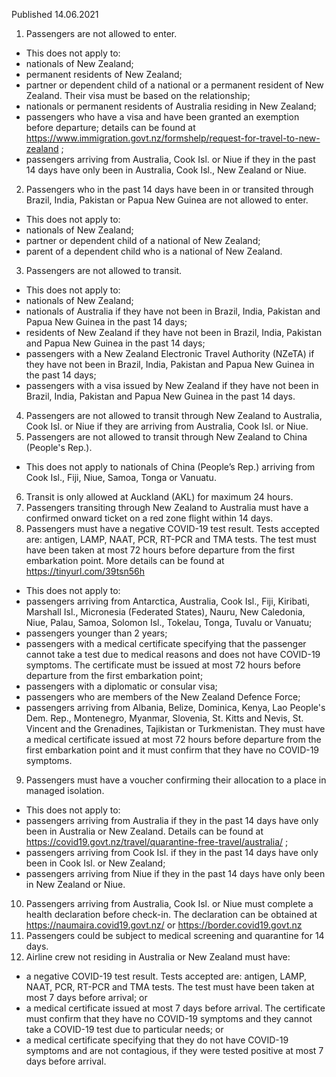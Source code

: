 Published 14.06.2021
1. Passengers are not allowed to enter.
- This does not apply to:
- nationals of New Zealand;
- permanent residents of New Zealand;
- partner or dependent child of a national or a permanent resident of New Zealand. Their visa must be based on the relationship;
- nationals or permanent residents of Australia residing in New Zealand;
- passengers who have a visa and have been granted an exemption before departure; details can be found at <a href="https://www.immigration.govt.nz/formshelp/request-for-travel-to-new-zealand">https://www.immigration.govt.nz/formshelp/request-for-travel-to-new-zealand</a> ;
- passengers arriving from Australia, Cook Isl. or Niue if they in the past 14 days have only been in Australia, Cook Isl., New Zealand or Niue.
2. Passengers who in the past 14 days have been in or transited through Brazil, India, Pakistan or Papua New Guinea are not allowed to enter.
- This does not apply to:
- nationals of New Zealand;
- partner or dependent child of a national of New Zealand;
- parent of a dependent child who is a national of New Zealand.
3. Passengers are not allowed to transit.
- This does not apply to:
- nationals of New Zealand;
- nationals of Australia if they have not been in Brazil, India, Pakistan and Papua New Guinea in the past 14 days;
- residents of New Zealand if they have not been in Brazil, India, Pakistan and Papua New Guinea in the past 14 days;
- passengers with a New Zealand Electronic Travel Authority (NZeTA) if they have not been in Brazil, India, Pakistan and Papua New Guinea in the past 14 days;
- passengers with a visa issued by New Zealand if they have not been in Brazil, India, Pakistan and Papua New Guinea in the past 14 days.
4. Passengers are not allowed to transit through New Zealand to Australia, Cook Isl. or Niue if they are arriving from Australia, Cook Isl. or Niue.
5. Passengers are not allowed to transit through New Zealand to China (People's Rep.).
- This does not apply to nationals of China (People’s Rep.) arriving from Cook Isl., Fiji, Niue, Samoa, Tonga or Vanuatu.
6. Transit is only allowed at Auckland (AKL) for maximum 24 hours.
7. Passengers transiting through New Zealand to Australia must have a confirmed onward ticket on a red zone flight within 14 days.
8. Passengers must have a negative COVID-19 test result. Tests accepted are: antigen, LAMP, NAAT, PCR, RT-PCR and TMA tests. The test must have been taken at most 72 hours before departure from the first embarkation point. More details can be found at <a href="https://tinyurl.com/39tsn56h">https://tinyurl.com/39tsn56h</a> 
- This does not apply to:
- passengers arriving from Antarctica, Australia, Cook Isl., Fiji, Kiribati, Marshall Isl., Micronesia (Federated States), Nauru, New Caledonia, Niue, Palau, Samoa, Solomon Isl., Tokelau, Tonga, Tuvalu or Vanuatu;
- passengers younger than 2 years;
- passengers with a medical certificate specifying that the passenger cannot take a test due to medical reasons and does not have COVID-19 symptoms. The certificate must be issued at most 72 hours before departure from the first embarkation point;
- passengers with a diplomatic or consular visa;
- passengers who are members of the New Zealand Defence Force;
- passengers arriving from Albania, Belize, Dominica, Kenya, Lao People's Dem. Rep., Montenegro, Myanmar, Slovenia, St. Kitts and Nevis, St. Vincent and the Grenadines, Tajikistan or Turkmenistan. They must have a medical certificate issued at most 72 hours before departure from the first embarkation point and it must confirm that they have no COVID-19 symptoms.
9. Passengers must have a voucher confirming their allocation to a place in managed isolation.
- This does not apply to:
- passengers arriving from Australia if they in the past 14 days have only been in Australia or New Zealand. Details can be found at <a href="https://covid19.govt.nz/travel/quarantine-free-travel/australia/">https://covid19.govt.nz/travel/quarantine-free-travel/australia/</a> ;
- passengers arriving from Cook Isl. if they in the past 14 days have only been in Cook Isl. or New Zealand;
- passengers arriving from Niue if they in the past 14 days have only been in New Zealand or Niue.
10. Passengers arriving from Australia, Cook Isl. or Niue must complete a health declaration before check-in. The declaration can be obtained at <a href="https://naumaira.covid19.govt.nz/">https://naumaira.covid19.govt.nz/</a> or <a href="https://border.covid19.govt.nz">https://border.covid19.govt.nz</a> 
11. Passengers could be subject to medical screening and quarantine for 14 days.
12. Airline crew not residing in Australia or New Zealand must have:
- a negative COVID-19 test result. Tests accepted are: antigen, LAMP, NAAT, PCR, RT-PCR and TMA tests. The test must have been taken at most 7 days before arrival; or
- a medical certificate issued at most 7 days before arrival. The certificate must confirm that they have no COVID-19 symptoms and they cannot take a COVID-19 test due to particular needs; or
- a medical certificate specifying that they do not have COVID-19 symptoms and are not contagious, if they were tested positive at most 7 days before arrival.

